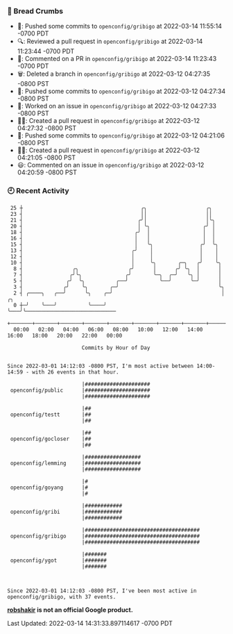 ### 🍞 Bread Crumbs

 * 🚢: Pushed some commits to `openconfig/gribigo` at 2022-03-14 11:55:14 -0700 PDT
 * 🔍: Reviewed a pull request in  `openconfig/gribigo` at 2022-03-14 11:23:44 -0700 PDT
 * 💬: Commented on a PR in  `openconfig/gribigo` at 2022-03-14 11:23:43 -0700 PDT
 * 🗑: Deleted a branch in `openconfig/gribigo` at 2022-03-12 04:27:35 -0800 PST
 * 🚢: Pushed some commits to `openconfig/gribigo` at 2022-03-12 04:27:34 -0800 PST
 * 👀: Worked on an issue in `openconfig/gribigo` at 2022-03-12 04:27:33 -0800 PST
 * ✍🏼: Created a pull request in `openconfig/gribigo` at 2022-03-12 04:27:32 -0800 PST
 * 🚢: Pushed some commits to `openconfig/gribigo` at 2022-03-12 04:21:06 -0800 PST
 * ✍🏼: Created a pull request in `openconfig/gribigo` at 2022-03-12 04:21:05 -0800 PST
 * 😃: Commented on an issue in `openconfig/gribigo` at 2022-03-12 04:20:59 -0800 PST

### 🕘 Recent Activity
```
 25 ┼                                      ╭╮                   ╭╮
 23 ┤                                      ││                   ││
 21 ┤                                     ╭╯│                   │╰╮
 20 ┤                                     │ ╰╮                 ╭╯ │
 18 ┤                                    ╭╯  │                 │  │
 16 ┤                                    │   │                 │  │
 15 ┤                                    │   ╰╮               ╭╯  ╰╮
 13 ┤                                   ╭╯    │               │    │
 12 ┤                                   │     │               │    │
 10 ┤                                   │     ╰╮       ╭─╮   ╭╯    ╰╮
  8 ┤                ╭╮                ╭╯      │      ╭╯ ╰╮  │      │
  7 ┤               ╭╯╰╮              ╭╯       ╰─╮  ╭─╯   ╰╮ │      │
  5 ┤              ╭╯  ╰╮          ╭──╯          ╰──╯      ╰─╯      │
  3 ┤             ╭╯    ╰╮       ╭─╯                                ╰╮
  2 ┤ ╭────╮   ╭──╯      ╰╮    ╭─╯                                   │   ╭╮
  0 ┼─╯    ╰───╯          ╰────╯                                     ╰───╯╰─────────────────────────────
    +───────+───────+───────+───────+───────+───────+───────+───────+───────+───────+───────+───────+────
  00:00   02:00   04:00   06:00   08:00   10:00   12:00   14:00   16:00   18:00   20:00   22:00   00:00   

						Commits by Hour of Day


Since 2022-03-01 14:12:03 -0800 PST, I'm most active between 14:00-14:59 - with 26 events in that hour.

```



```
                        |#####################
 openconfig/public      |#####################
                        |#####################

                        |##
 openconfig/testt       |##
                        |##

                        |##
 openconfig/gocloser    |##
                        |##

                        |##################
 openconfig/lemming     |##################
                        |##################

                        |#
 openconfig/goyang      |#
                        |#

                        |############
 openconfig/gribi       |############
                        |############

                        |#####################################
 openconfig/gribigo     |#####################################
                        |#####################################

                        |#######
 openconfig/ygot        |#######
                        |#######



Since 2022-03-01 14:12:03 -0800 PST, I've been most active in openconfig/gribigo, with 37 events.

```
**[robshakir](mailto:robjs@google.com) is not an official Google product.**  


Last Updated: 2022-03-14 14:31:33.897114617 -0700 PDT
